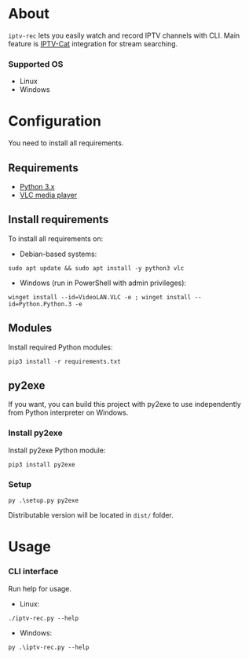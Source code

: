 # About
`iptv-rec` lets you easily watch and record IPTV channels with CLI. Main feature is [IPTV-Cat](https://iptvcat.com) integration for stream searching.
### Supported OS
- Linux
- Windows
# Configuration
You need to install all requirements.
## Requirements
- [Python 3.x](https://python.org/downloads/)
- [VLC media player](https://videolan.org/vlc)
## Install requirements
To install all requirements on:
- Debian-based systems:
```
sudo apt update && sudo apt install -y python3 vlc
```
- Windows (run in PowerShell with admin privileges):
```
winget install --id=VideoLAN.VLC -e ; winget install --id=Python.Python.3 -e
```
## Modules
Install required Python modules:
```
pip3 install -r requirements.txt
```
## py2exe
If you want, you can build this project with py2exe to use independently from Python interpreter on Windows.
### Install py2exe
Install py2exe Python module:
```
pip3 install py2exe
```
### Setup
```
py .\setup.py py2exe
```
Distributable version will be located in `dist/` folder.
# Usage
### CLI interface
Run help for usage.
- Linux:
```
./iptv-rec.py --help
```
- Windows:
```
py .\iptv-rec.py --help
```